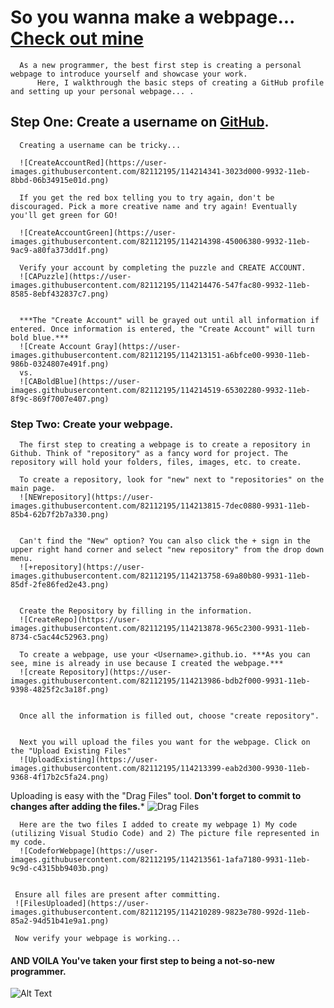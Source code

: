 # So you wanna make a webpage... [Check out mine](https://jennifer-nc.github.io/)      
      As a new programmer, the best first step is creating a personal webpage to introduce yourself and showcase your work.
          Here, I walkthrough the basic steps of creating a GitHub profile and setting up your personal webpage... .        
          
## Step One: Create a username on [GitHub](https://github.com/join?ref_cta=Sign+up). 
      Creating a username can be tricky...
      
      ![CreateAccountRed](https://user-images.githubusercontent.com/82112195/114214341-3023d000-9932-11eb-8bbd-06b34915e01d.png)

      If you get the red box telling you to try again, don't be discouraged. Pick a more creative name and try again! Eventually you'll get green for GO!
      
      ![CreateAccountGreen](https://user-images.githubusercontent.com/82112195/114214398-45006380-9932-11eb-9ac9-a80fa373dd1f.png)

      Verify your account by completing the puzzle and CREATE ACCOUNT. 
      ![CAPuzzle](https://user-images.githubusercontent.com/82112195/114214476-547fac80-9932-11eb-8585-8ebf432837c7.png)

      
      ***The "Create Account" will be grayed out until all information if entered. Once information is entered, the "Create Account" will turn bold blue.***
      ![Create Account Gray](https://user-images.githubusercontent.com/82112195/114213151-a6bfce00-9930-11eb-986b-0324807e491f.png)
      vs.
      ![CABoldBlue](https://user-images.githubusercontent.com/82112195/114214519-65302280-9932-11eb-8f9c-869f7007e407.png)


      
### Step Two: Create your webpage.
      The first step to creating a webpage is to create a repository in Github. Think of "repository" as a fancy word for project. The repository will hold your folders, files, images, etc. to create. 
      
      To create a repository, look for "new" next to "repositories" on the main page. 
      ![NEWrepository](https://user-images.githubusercontent.com/82112195/114213815-7dec0880-9931-11eb-85b4-62b7f2b7a330.png)

      
      Can't find the "New" option? You can also click the + sign in the upper right hand corner and select "new repository" from the drop down menu. 
      ![+repository](https://user-images.githubusercontent.com/82112195/114213758-69a80b80-9931-11eb-85df-2fe86fed2e43.png)

      
      Create the Repository by filling in the information. 
      ![CreateRepo](https://user-images.githubusercontent.com/82112195/114213878-965c2300-9931-11eb-8734-c5ac44c52963.png)
      
      To create a webpage, use your <Username>.github.io. ***As you can see, mine is already in use because I created the webpage.***
      ![create Repository](https://user-images.githubusercontent.com/82112195/114213986-bdb2f000-9931-11eb-9398-4825f2c3a18f.png)


      Once all the information is filled out, choose "create repository". 
      
      
      Next you will upload the files you want for the webpage. Click on the "Upload Existing Files"
      ![UploadExisting](https://user-images.githubusercontent.com/82112195/114213399-eab2d300-9930-11eb-9368-4f17b2c5fa24.png)      
      
      
Uploading is easy with the "Drag Files" tool. **Don't forget to commit to changes after adding the files.*** 
![Drag Files](https://user-images.githubusercontent.com/82112195/114214234-11253e00-9932-11eb-88c1-8bf6916fe334.png)
      

      
      Here are the two files I added to create my webpage 1) My code (utilizing Visual Studio Code) and 2) The picture file represented in my code. 
      ![CodeforWebpage](https://user-images.githubusercontent.com/82112195/114213561-1afa7180-9931-11eb-9c9d-c4315bb9403b.png)

     
     Ensure all files are present after committing. 
     ![FilesUploaded](https://user-images.githubusercontent.com/82112195/114210289-9823e780-992d-11eb-85a2-94d51b41e9a1.png)
     
     Now verify your webpage is working... 
     
#### AND VOILA You've taken your first step to being a not-so-new programmer. 

![Alt Text](https://media.giphy.com/media/rY93u9tQbybks/giphy.gif)
